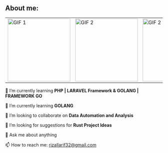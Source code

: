 ## About me:

<table>
    <tr>
        <td><img src="https://github.com/arif-rizal1122/WA/assets/139412431/3b0f18d5-70df-4c4a-b8c4-bbabe7e2cd78" alt="GIF 1" width="200" /></td>
        <td><img src="https://github.com/arif-rizal1122/WA/assets/139412431/4719b060-e5cd-409e-bfe1-89ebf71a1360" alt="GIF 2" width="200" /></td>
        <td><img src="https://github.com/arif-rizal1122/WA/assets/139412431/9a4a1eed-7e41-428e-b574-01ddc01fe5af" alt="GIF 2" width="200" /></td>
    </tr>
</table>


🌱 I’m currently learning **PHP | LARAVEL Framework & GOLANG | FRAMEWORK GO**

🌱 I’m currently learning **GOLANG**

👯 I’m looking to collaborate on **Data Automation and Analysis**

🤔 I’m looking for suggestions for **Rust Project Ideas**

💬 Ask me about anything

📫 How to reach me: [rizallarif32@gmail.com](mailto:rizallarif32@gmail.com)
